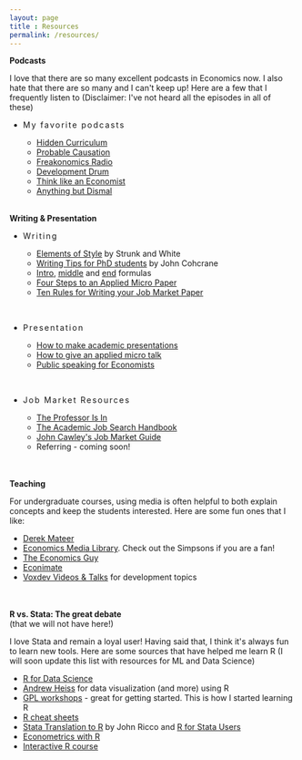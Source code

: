 ```yaml
---
layout: page
title : Resources
permalink: /resources/
---
```


<div class="manual-post">
<div class="manual sectionTitle"><strong>Podcasts</strong><br></div>
<p>  <div class="manual-content">
  I love that there are so many excellent podcasts in Economics now. I also hate that there are so many and I can't keep up! Here are a few that I frequently listen to (Disclaimer: I've not heard all the episodes in all of these)
  <ul>
    <li><strong><span style="letter-spacing: 2px !important;font-weight: 400">My favorite podcasts</span> </strong> </li>
       <ul>
        <li><a href="https://anchor.fm/hiddencurriculum">Hidden Curriculum</a></li>
        <li><a href="https://www.probablecausation.com/">Probable Causation</a></li>
        <li><a href="https://freakonomics.com/archive/">Freakonomics Radio</a></li>
        <li><a href="http://developmentdrums.org/">Development Drum</a></li>
        <li><a href="https://art19.com/shows/think-like-an-economist">Think like an Economist</a></li>
        <li><a href="https://www.anythingbutdismal.com/">Anything but Dismal</a></li>
       </ul>
    </ul>
</div>
</p>
<br>
<div class="manual sectionTitle"><strong>Writing & Presentation</strong><br></div>
<p> <div class="manual-content">
 <ul>
    <li><strong><span style="letter-spacing: 2px !important;font-weight: 400">Writing</span> </strong> </li>
       <ul>
        <li><a href="https://www.amazon.com/Elements-Style-Fourth-William-Strunk/dp/020530902X/">Elements of Style</a> by Strunk and White</li>
        <li><a href="http://schwert.ssb.rochester.edu/aec510/phd_paper_writing.pdf">Writing Tips for PhD students</a> by John Cohcrane</li>
        <li><a href="http://blogs.ubc.ca/khead/research/research-advice/formula">Intro</a>, <a href="http://marcfbellemare.com/wordpress/12797">middle</a> and <a href="http://marcfbellemare.com/wordpress/12060">end</a> formulas</li>
        <li><a href="https://www.brown.edu/Research/Shapiro/pdfs/foursteps.pdf">Four Steps to an Applied Micro Paper</a></li>
        <li><a href="http://home.bi.no/charlotte.ostergaard/students/tenruleswriting.pdf">Ten Rules for Writing your Job Market Paper</a></li>
       </ul>
 </ul>
<br>
<ul>
    <li><strong><span style="letter-spacing: 2px !important;font-weight: 400">Presentation</span> </strong> </li>
       <ul>
        <li><a href="http://www.public.asu.edu/~bherrend/Various/PresentationTipsShort.pdf">How to make academic presentations</a></li>
        <li><a href="https://www.brown.edu/Research/Shapiro/pdfs/applied_micro_slides.pdf">How to give an applied micro talk</a></li>
        <li><a href="https://www.dropbox.com/s/4h9soo9dpndjtvt/public_speaking_for_academic_economists.pdf?dl=0">Public speaking for Economists</a></li>
       </ul>
 </ul>
<br>
<ul>
    <li><strong><span style="letter-spacing: 2px !important;font-weight: 400">Job Market Resources</span> </strong> </li>
       <ul>
        <li><a href="https://www.amazon.com/Professor-Essential-Guide-Turning-Ph-D/dp/0553419420">The Professor Is In</a></li>
        <li><a href="https://www.amazon.com/Academic-Job-Search-Handbook/dp/0812223403">The Academic Job Search Handbook</a></li>
        <li><a href="https://www.aeaweb.org/content/file?id=869">John Cawley's Job Market Guide</a></li>
        <li>Referring - coming soon!</li>
       </ul>
 </ul>
</div>
</p>
<br>
<br>
<div class="manual sectionTitle"><strong>Teaching</strong><br></div>
<p> <div class="manual-content">
For undergraduate courses, using media is often helpful to both explain concepts and keep the students interested. Here are some fun ones that I like:
 <ul>
    <li><a href="http://dirkmateer.com/">Derek Mateer</a></li>
    <li><a href="https://econ.video/">Economics Media Library</a>. Check out the Simpsons if you are a fan!</li>
    <li><a href="https://www.youtube.com/channel/UC9a_V7YbGGmWphAzk8_4LFQ">The Economics Guy</a></li>
    <li><a href="https://www.econimate.com/">Econimate</a></li>
    <li><a href="https://voxdev.org/video">Voxdev Videos & Talks</a> for development topics</li>
 </ul>
</div>
</p>
<br>
<br>
<div class="manual sectionTitle"><strong>R vs. Stata: The great debate</strong><br></div>
(that we will not have here!) <br>
<p> <div class="manual-content">
I love Stata and remain a loyal user! Having said that, I think it's always fun to learn new tools. Here are some sources that have helped me learn R (I will soon update this list with resources for ML and Data Science)
 <ul>
    <li><a href="https://r4ds.had.co.nz/">R for Data Science</a></li>
    <li><a href="https://datavizm20.classes.andrewheiss.com/">Andrew Heiss</a> for data visualization (and more) using R</li>
    <li><a href="https://gpl.gsu.edu/capacity-building/">GPL workshops</a> - great for getting started. This is how I started learning R</li>
    <li><a href="https://rstudio.com/resources/cheatsheets/">R cheat sheets</a></li>
    <li><a href="https://johnricco.github.io/2016/06/14/stata-dplyr/">Stata Translation to R</a> by John Ricco and <a href="https://www.matthieugomez.com/statar/">R for Stata Users</a></li>
    <li><a href="https://scpoecon.github.io/ScPoEconometrics/">Econometrics with R</a></li>
    <li><a href="https://swirlstats.com/students.html">Interactive R course</a></li>
 </ul>
</div>
</p>
</div>
